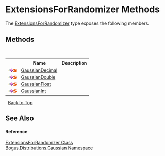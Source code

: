 # ExtensionsForRandomizer Methods
 

The <a href="T_Bogus_Distributions_Gaussian_ExtensionsForRandomizer">ExtensionsForRandomizer</a> type exposes the following members.


## Methods
&nbsp;<table><tr><th></th><th>Name</th><th>Description</th></tr><tr><td>![Public method](media/pubmethod.gif "Public method")![Static member](media/static.gif "Static member")</td><td><a href="M_Bogus_Distributions_Gaussian_ExtensionsForRandomizer_GaussianDecimal">GaussianDecimal</a></td><td /></tr><tr><td>![Public method](media/pubmethod.gif "Public method")![Static member](media/static.gif "Static member")</td><td><a href="M_Bogus_Distributions_Gaussian_ExtensionsForRandomizer_GaussianDouble">GaussianDouble</a></td><td /></tr><tr><td>![Public method](media/pubmethod.gif "Public method")![Static member](media/static.gif "Static member")</td><td><a href="M_Bogus_Distributions_Gaussian_ExtensionsForRandomizer_GaussianFloat">GaussianFloat</a></td><td /></tr><tr><td>![Public method](media/pubmethod.gif "Public method")![Static member](media/static.gif "Static member")</td><td><a href="M_Bogus_Distributions_Gaussian_ExtensionsForRandomizer_GaussianInt">GaussianInt</a></td><td /></tr></table>&nbsp;
<a href="#extensionsforrandomizer-methods">Back to Top</a>

## See Also


#### Reference
<a href="T_Bogus_Distributions_Gaussian_ExtensionsForRandomizer">ExtensionsForRandomizer Class</a><br /><a href="N_Bogus_Distributions_Gaussian">Bogus.Distributions.Gaussian Namespace</a><br />